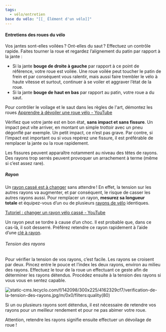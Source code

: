```yaml
---
tags:
  - vélo/entretien
base du vélo: "[[_ Élément d'un vélo]]"
---
```



#### Entretiens des roues du vélo
Vos jantes sont-elles voilées ? Ont-elles du saut ? Effectuez un contrôle rapide. Faites tourner la roue et regardez l’alignement du patin par rapport à la jante :

- Si la jante **bouge de droite à gauche** par rapport à ce point de référence, votre roue est voilée. Une roue voilée peut toucher le patin de frein et par conséquent vous ralentir, mais aussi faire trembler le vélo à haute vitesse et surtout, continuer à se voiler et aggraver l’état de la roue.
- Si la jante **bouge de haut en bas** par rapport au patin, votre roue a du saut.

Pour contrôler le voilage et le saut dans les règles de l'art, démontez les roues
[Apprendre à dévoiler une roue vélo - YouTube](https://www.youtube.com/watch?v=pu5Q19GPbXY)



Vérifiez que votre jante est en bon état, **sans impact et sans fissure**. Un impact peut vite arriver, en montant un simple trottoir avec un pneu dégonflé par exemple. Un petit impact, ce n’est pas grave. Par contre, si l’impact est important ou si vous repérez une fissure, il est préférable de remplacer la jante ou la roue rapidement.


Les fissures peuvent apparaître notamment au niveau des têtes de rayons. Des rayons trop serrés peuvent provoquer un arrachement à terme (même si c’est assez rare).

##### Rayon
Un [rayon cassé est à changer](https://www.lecyclo.com/blogs/conseils/changer-rayon-velo-casse "Tutoriel remplacement d'un rayon vélo cassé") sans attendre ! En effet, la tension sur les autres rayons va augmenter, et par conséquent, le risque de casser les autres rayons aussi. Pour remplacer un rayon, **mesurez sa longueur totale** et équipez-vous d’un ou de plusieurs [rayons de vélo](https://www.lecyclo.com/products/rayons-velo-epais-2-3-mm-par-10 "Rayons pour roues de vélo") identiques.

[Tutoriel : changer un rayon vélo cassé - YouTube](https://www.youtube.com/watch?v=Pt2Rtt87yd0)


Un rayon peut se tordre à cause d’un choc. Il est probable que, dans ce cas-là, il soit desserré. Préférez retendre ce rayon rapidement à l’aide d’une [clé à rayon](https://www.lecyclo.com/products/cle-a-rayon-universelle-pour-velo "Clé pour écrous de rayons de roue vélo").


###### Tension des rayons
Pour vérifier la tension de vos rayons, c’est facile. Les rayons se croisent par deux. Pincez entre le pouce et l’index les deux rayons, environ au milieu des rayons. Effectuez le tour de la roue un effectuant ce geste afin de déterminer les rayons détendus. Procédez ensuite à la tension des rayons si vous vous en sentez capable.

![static-cms.lecyclo.com/f/142098/300x225/4162329cf7/verification-de-la-tension-des-rayons.jpg/m/0x0/filters:quality(80)](https://static-cms.lecyclo.com/f/142098/300x225/4162329cf7/verification-de-la-tension-des-rayons.jpg/m/0x0/filters:quality(80))

Si un ou plusieurs rayons sont détendus, il est nécessaire de retendre vos rayons pour un meilleur rendement et pour ne pas abimer votre roue.  
  
Attention, retendre les rayons signifie ensuite effectuer un dévoilage de roue !